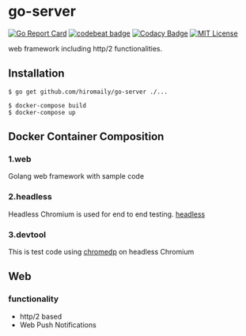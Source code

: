 # go-server

[![Go Report Card](https://goreportcard.com/badge/github.com/hiromaily/go-server)](https://goreportcard.com/report/github.com/hiromaily/go-server)
[![codebeat badge](https://codebeat.co/badges/4d6a94a0-529b-43e2-88fb-bfa1b8efbdb8)](https://codebeat.co/projects/github-com-hiromaily-go-server-master)
[![Codacy Badge](https://api.codacy.com/project/badge/Grade/5867b50f6ce54a668f660d78a28b1c29)](https://www.codacy.com/app/hiromaily2/go-server?utm_source=github.com&amp;utm_medium=referral&amp;utm_content=hiromaily/go-server&amp;utm_campaign=Badge_Grade)
[![MIT License](http://img.shields.io/badge/license-MIT-blue.svg?style=flat)](https://raw.githubusercontent.com/hiromaily/go-gin-wrapper/master/LICENSE)


web framework including http/2 functionalities.


## Installation
```
$ go get github.com/hiromaily/go-server ./...

$ docker-compose build
$ docker-compose up

```


## Docker Container Composition
### 1.web
Golang web framework with sample code

### 2.headless
Headless Chromium is used for end to end testing.
[headless](https://chromium.googlesource.com/chromium/src/+/lkgr/headless/README.md)

### 3.devtool
This is test code using [chromedp](https://github.com/knq/chromedp) on headless Chromium


## Web
### functionality
* http/2 based
* Web Push Notifications

